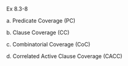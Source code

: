 Ex 8.3-8

a. Predicate Coverage (PC)

b. Clause Coverage (CC)

c. Combinatorial Coverage (CoC)

d. Correlated Active Clause Coverage (CACC)